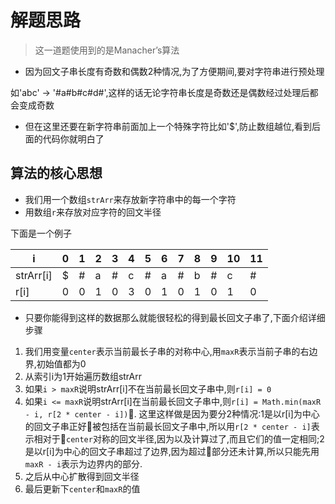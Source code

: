 # 解题思路
> 这一道题使用到的是Manacher’s算法

* 因为回文子串长度有奇数和偶数2种情况,为了方便期间,要对字符串进行预处理

如'abc' -> '#a#b#c#d#',这样的话无论字符串长度是奇数还是偶数经过处理后都会变成奇数

* 但在这里还要在新字符串前面加上一个特殊字符比如'$',防止数组越位,看到后面的代码你就明白了

## 算法的核心思想

* 我们用一个数组`strArr`来存放新字符串中的每一个字符
* 用数组`r`来存放对应字符的回文半径

下面是一个例子

|i|0|1|2|3|4|5|6|7|8|9|10|11
|---|---|---|---|---|---|---|---|---|---|---|---|---
|strArr[i]|$|#|a|#|c|#|a|#|b|#|c|#
|r[i]|0|0|1|0|3|0|1|0|1|0|1|0

* 只要你能得到这样的数据那么就能很轻松的得到最长回文子串了,下面介绍详细步骤


1. 我们用变量`center`表示当前最长子串的对称中心,用`maxR`表示当前子串的右边界,初始值都为0
2. 从索引i为1开始遍历数组strArr
3. 如果`i > maxR`说明strArr[i]不在当前最长回文子串中,则`r[i] = 0`
4. 如果`i <= maxR`说明strArr[i]在当前最长回文子串中,则`r[i] = Math.min(maxR - i, r[2 * center - i])`. 这里这样做是因为要分2种情况:1是以r[i]为中心的回文子串正好被包括在当前最长回文子串中,所以用`r[2 * center - i]`表示相对于`center`对称的回文半径,因为以及计算过了,而且它们的值一定相同;2是以r[i]为中心的回文子串超过了边界,因为超过部分还未计算,所以只能先用`maxR - i`表示为边界内的部分.
5. 之后从中心扩散得到回文半径
6. 最后更新下`center`和`maxR`的值
